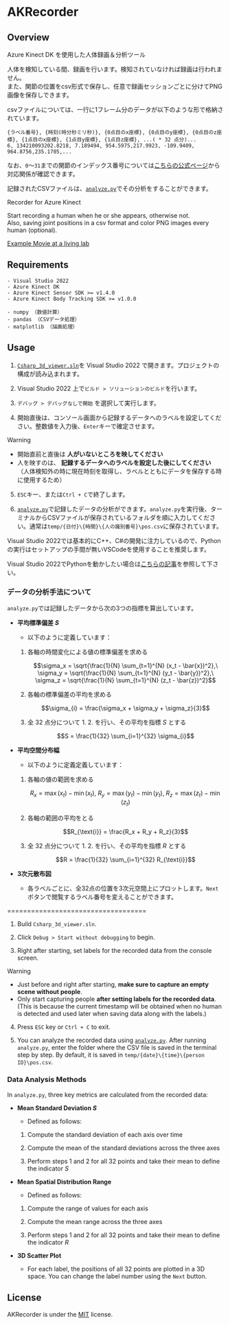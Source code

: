 # AKRecorder
## Overview
Azure Kinect DK を使用した人体録画＆分析ツール

人体を検知している間、録画を行います。検知されていなければ録画は行われません。<br>また、関節の位置をcsv形式で保存し、任意で録画セッションごとに分けてPNG画像を保存しできます。

csvファイルについては、一行に1フレーム分のデータが以下のような形で格納されています。
```csv
{ラベル番号}, {時刻(時分秒ミリ秒)}, {0点目のx座標}, {0点目のy座標}, {0点目のz座標}, {1点目のx座標}, {1点目y座標}, {1点目z座標}, ...( * 32 点分)...
6, 134210093202.8218, 7.189494, 954.5975,217.9923, -109.9409, 964.8756,235.1705,...
```
なお、`0`～`31`までの関節のインデックス番号については[こちらの公式ページ](https://learn.microsoft.com/ja-jp/previous-versions/azure/kinect-dk/body-joints)から対応関係が確認できます。

記録されたCSVファイルは、[`analyze.py`](analyze.py)でその分析をすることができます。

Recorder for Azure Kinect

Start recording a human when he or she appears, otherwise not.<br>
Also, saving joint positions in a csv format and color PNG images every human (optional).

[Example Movie at a living lab](https://youtu.be/yrhxCEUvvkY)

## Requirements
```
- Visual Studio 2022
- Azure Kinect DK
- Azure Kinect Sensor SDK >= v1.4.0
- Azure Kinect Body Tracking SDK >= v1.0.0

- numpy （数値計算）
- pandas （CSVデータ処理）
- matplotlib （描画処理）
```

## Usage
1. [`Csharp_3d_viewer.sln`](Csharp_3d_viewer.sln)を Visual Studio 2022 で開きます。プロジェクトの構成が読み込まれます。

2. Visual Studio 2022 上で`ビルド > ソリューションのビルド`を行います。

3. `デバッグ > デバッグなしで開始` を選択して実行します。

4. 開始直後は、コンソール画面から記録するデータへのラベルを設定してください。整数値を入力後、`Enter`キーで確定させます。 
> [!WARNING]
> - 開始直前と直後は **人がいないところを映してください**
> - 人を映すのは、 **記録するデータへのラベルを設定した後にしてください**
>（人体検知外の時に現在時刻を取得し、ラベルとともにデータを保存する時に使用するため）

5. `ESC`キー、または`Ctrl + C`で終了します。

6. [`analyze.py`](analyze.py)で記録したデータの分析ができます。`analyze.py`を実行後、ターミナルからCSVファイルが保存されているフォルダを順に入力してください。通常は`temp/{日付}\{時間}\{人の識別番号}\pos.csv`に保存されています。

Visual Studio 2022では基本的にC++、C#の開発に注力しているので、Pythonの実行はセットアップの手間が無いVSCodeを使用することを推奨します。

Visual Studio 2022でPythonを動かしたい場合は[こちらの記事](https://zenn.dev/mom/articles/4fd7c02bcc9087)を参照して下さい。

### データの分析手法について
`analyze.py`では記録したデータから次の3つの指標を算出しています。
- **平均標準偏差 $S$**
    - 以下のように定義しています：
    1. 各軸の時間変化による値の標準偏差を求める

        $$\sigma_x = \sqrt{\frac{1}{N} \sum_{t=1}^{N} (x_t - \bar{x})^2},\ \sigma_y = \sqrt{\frac{1}{N} \sum_{t=1}^{N} (y_t - \bar{y})^2},\ \sigma_z = \sqrt{\frac{1}{N} \sum_{t=1}^{N} (z_t - \bar{z})^2}$$

    2. 各軸の標準偏差の平均を求める

        $$\sigma_{i} = \frac{\sigma_x + \sigma_y + \sigma_z}{3}$$

    3. 全 $32$ 点分について 1. 2. を行い、その平均を指標 $S$ とする

        $$S = \frac{1}{32} \sum_{i=1}^{32} \sigma_{i}$$

- **平均空間分布幅**
    - 以下のように定義定義しています：
    1. 各軸の値の範囲を求める

        $$R_x = \max(x_t) - \min(x_t),\ R_y = \max(y_t) - \min(y_t),\ R_z = \max(z_t) - \min(z_t)$$

    2. 各軸の範囲の平均をとる

        $$R_{\text{i}} = \frac{R_x + R_y + R_z}{3}$$

    3. 全 $32$ 点分について 1. 2. を行い、その平均を指標 $R$ とする

        $$R = \frac{1}{32} \sum_{i=1}^{32} R_{\text{i}}$$

- **3次元散布図**
    - 各ラベルごとに、全32点の位置を3次元空間上にプロットします。`Next`ボタンで閲覧するラベル番号を変えることができます。

===================================

1. Build `Csharp_3d_viewer.sln`.

2. Click `Debug > Start without debugging` to begin.

3. Right after starting, set labels for the recorded data from the console screen.
> [!WARNING]
> - Just before and right after starting, **make sure to capture an empty scene without people**.
> - Only start capturing people **after setting labels for the recorded data**.
> (This is because the current timestamp will be obtained when no human is detected and used later when saving data along with the labels.)

4. Press `ESC` key or `Ctrl + C` to exit.

5. You can analyze the recorded data using [`analyze.py`](analyze.py). After running `analyze.py`, enter the folder where the CSV file is saved in the terminal step by step. By default, it is saved in `temp/{date}\{time}\{person ID}\pos.csv`.

### Data Analysis Methods  

In `analyze.py`, three key metrics are calculated from the recorded data:  

- **Mean Standard Deviation $S$**  
    - Defined as follows:  
    1. Compute the standard deviation of each axis over time

    2. Compute the mean of the standard deviations across the three axes

    3. Perform steps 1 and 2 for all 32 points and take their mean to define the indicator $S$

- **Mean Spatial Distribution Range**  
    - Defined as follows:  
    1. Compute the range of values for each axis

    2. Compute the mean range across the three axes

    3. Perform steps 1 and 2 for all 32 points and take their mean to define the indicator $R$

- **3D Scatter Plot**  
    - For each label, the positions of all 32 points are plotted in a 3D space. You can change the label number using the `Next` button.  

## License
AKRecorder is under the [MIT](LICENSE) license.
